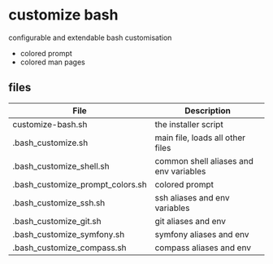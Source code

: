 customize bash
==============

configurable and extendable bash customisation

- colored prompt
- colored man pages

files
-----

| File | Description |
| --- | --- |
| customize-bash.sh | the installer script |
| .bash_customize.sh | main file, loads all other files |
| .bash_customize_shell.sh | common shell aliases and env variables |
| .bash_customize_prompt_colors.sh | colored prompt |
| .bash_customize_ssh.sh | ssh aliases and env variables |
| .bash_customize_git.sh | git aliases and env |
| .bash_customize_symfony.sh | symfony aliases and env |
| .bash_customize_compass.sh | compass aliases and env |
